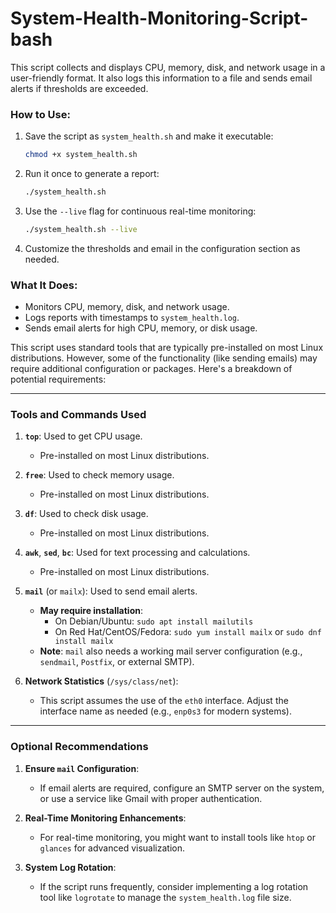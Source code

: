 # System-Health-Monitoring-Script-bash
This script collects and displays CPU, memory, disk, and network usage in a user-friendly format. It also logs this information to a file and sends email alerts if thresholds are exceeded.

### How to Use:
1. Save the script as `system_health.sh` and make it executable:
   ```bash
   chmod +x system_health.sh
   ```
2. Run it once to generate a report:
   ```bash
   ./system_health.sh
   ```
3. Use the `--live` flag for continuous real-time monitoring:
   ```bash
   ./system_health.sh --live
   ```
4. Customize the thresholds and email in the configuration section as needed.

### What It Does:
- Monitors CPU, memory, disk, and network usage.
- Logs reports with timestamps to `system_health.log`.
- Sends email alerts for high CPU, memory, or disk usage.

This script uses standard tools that are typically pre-installed on most Linux distributions. However, some of the functionality (like sending emails) may require additional configuration or packages. Here's a breakdown of potential requirements:

---

### Tools and Commands Used
1. **`top`**: Used to get CPU usage.  
   - Pre-installed on most Linux distributions.

2. **`free`**: Used to check memory usage.  
   - Pre-installed on most Linux distributions.

3. **`df`**: Used to check disk usage.  
   - Pre-installed on most Linux distributions.

4. **`awk`**, **`sed`**, **`bc`**: Used for text processing and calculations.  
   - Pre-installed on most Linux distributions.

5. **`mail`** (or `mailx`): Used to send email alerts.  
   - **May require installation**:
     - On Debian/Ubuntu: `sudo apt install mailutils`
     - On Red Hat/CentOS/Fedora: `sudo yum install mailx` or `sudo dnf install mailx`
   - **Note**: `mail` also needs a working mail server configuration (e.g., `sendmail`, `Postfix`, or external SMTP).

6. **Network Statistics** (`/sys/class/net`):
   - This script assumes the use of the `eth0` interface. Adjust the interface name as needed (e.g., `enp0s3` for modern systems).

---

### Optional Recommendations
1. **Ensure `mail` Configuration**:
   - If email alerts are required, configure an SMTP server on the system, or use a service like Gmail with proper authentication.

2. **Real-Time Monitoring Enhancements**:
   - For real-time monitoring, you might want to install tools like `htop` or `glances` for advanced visualization.

3. **System Log Rotation**:
   - If the script runs frequently, consider implementing a log rotation tool like `logrotate` to manage the `system_health.log` file size.
